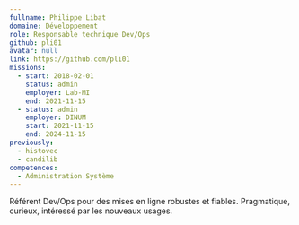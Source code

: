 ```yaml
---
fullname: Philippe Libat
domaine: Développement
role: Responsable technique Dev/Ops
github: pli01
avatar: null
link: https://github.com/pli01
missions:
  - start: 2018-02-01
    status: admin
    employer: Lab-MI
    end: 2021-11-15
  - status: admin
    employer: DINUM
    start: 2021-11-15
    end: 2024-11-15
previously:
  - histovec
  - candilib
competences:
  - Administration Système
---
```

Référent Dev/Ops pour des mises en ligne robustes et fiables. Pragmatique, curieux, intéressé par les nouveaux usages.
